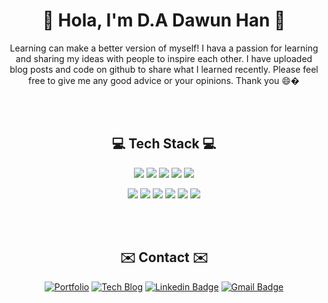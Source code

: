 <div align="center">
  <h1>👋 Hola, I'm D.A Dawun Han 👋</h1>
Learning can make a better version of myself! I hava a passion for learning and sharing my ideas with people to inspire each other. I have uploaded blog posts and code on github to share what I learned recently. Please feel free to give me any good advice or your opinions. Thank you 😄�


  <br></br>

  ## 💻 Tech Stack 💻

  
  
![](https://img.shields.io/badge/Python-3766AB?style=for-the-badge&logo=Python&logoColor=white)
![](https://img.shields.io/badge/Pandas-150458?style=for-the-badge&logo=Pandas&logoColor=white)
![](https://img.shields.io/badge/MySQL-4479A1?style=for-the-badge&logo=MySQL&logoColor=white)
![](https://img.shields.io/badge/Javascript-F7DF1E?style=for-the-badge&logo=Javascript&logoColor=white)
![](https://img.shields.io/badge/NodeJS-339933?style=for-the-badge&logo=Node.js&logoColor=white)
  
![](https://img.shields.io/badge/HTML5-E34F26?style=for-the-badge&logo=HTML5&logoColor=white)
![](https://img.shields.io/badge/CSS-1572B6?style=for-the-badge&logo=CSS3&logoColor=white)
![](https://img.shields.io/badge/Sass-CC6699?style=for-the-badge&logo=Sass&logoColor=white)
![](https://img.shields.io/badge/React-61DAFB?style=for-the-badge&logo=React&logoColor=black)
![](https://img.shields.io/badge/MongoDB-47A248?style=for-the-badge&logo=MongoDB&logoColor=white)
![](https://img.shields.io/badge/Firebase-FFCA28?style=for-the-badge&logo=Firebase&logoColor=white)

  
<br></br>

  ## ✉️ Contact ✉️
[![Portfolio](http://img.shields.io/badge/-Portfolio-black?style=for-the-badge&logo=Dashlane&link=https://dawunhan.github.io/portfolio/)](https://dawunhan.github.io/portfolio/)
[![Tech Blog](http://img.shields.io/badge/-Tech%20blog-navy?style=for-the-badge&logo=github&link=https://da-journal.com/)](https://da-journal.com/)
[![Linkedin Badge](https://img.shields.io/badge/-LinkedIn-blue?style=for-the-badge&logo=Linkedin&logoColor=white&link=https://www.linkedin.com/in/terrydawunhan)](https://www.linkedin.com/in/terrydawunhan)
[![Gmail Badge](https://img.shields.io/badge/Gmail-d14836?style=for-the-badge&logo=Gmail&logoColor=white&link=mailto:dawun.han@gmail.com)](mailto:dawun.han@gmail.com)
	

</div>
